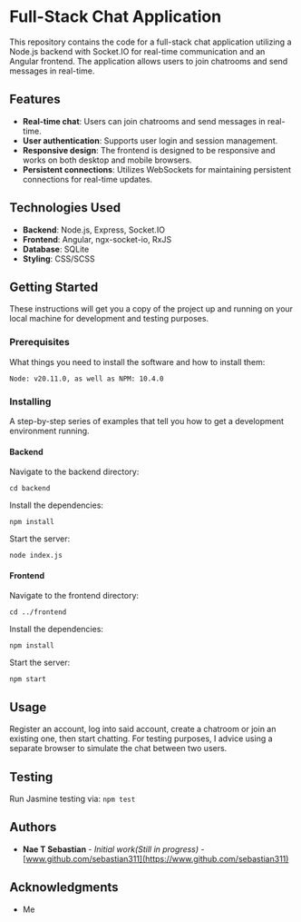 # Full-Stack Chat Application

This repository contains the code for a full-stack chat application utilizing a Node.js backend with Socket.IO for real-time communication and an Angular frontend. The application allows users to join chatrooms and send messages in real-time.

## Features

- **Real-time chat**: Users can join chatrooms and send messages in real-time.
- **User authentication**: Supports user login and session management.
- **Responsive design**: The frontend is designed to be responsive and works on both desktop and mobile browsers.
- **Persistent connections**: Utilizes WebSockets for maintaining persistent connections for real-time updates.

## Technologies Used

- **Backend**: Node.js, Express, Socket.IO
- **Frontend**: Angular, ngx-socket-io, RxJS
- **Database**: SQLite
- **Styling**: CSS/SCSS

## Getting Started

These instructions will get you a copy of the project up and running on your local machine for development and testing purposes.

### Prerequisites

What things you need to install the software and how to install them:

`Node: v20.11.0, as well as NPM: 10.4.0`


### Installing

A step-by-step series of examples that tell you how to get a development environment running.

#### Backend

Navigate to the backend directory:

`cd backend`

Install the dependencies:

`npm install`

Start the server:

`node index.js`


#### Frontend

Navigate to the frontend directory:

`cd ../frontend`


Install the dependencies:

`npm install`

Start the server:

`npm start`

## Usage

Register an account, log into said account, create a chatroom or join an existing one, then start chatting. For testing purposes, I advice using a separate browser to simulate the chat between two users.

## Testing

Run Jasmine testing via: `npm test`

## Authors

- **Nae T Sebastian** - *Initial work(Still in progress)* - [www.github.com/sebastian311](https://www.github.com/sebastian311)

## Acknowledgments

- Me
